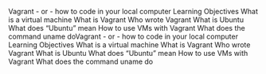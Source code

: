 Vagrant - or - how to code in your local computer
Learning Objectives
What is a virtual machine
What is Vagrant
Who wrote Vagrant
What is Ubuntu
What does “Ubuntu” mean
How to use VMs with Vagrant
What does the command uname doVagrant - or - how to code in your local computer
Learning Objectives
What is a virtual machine
What is Vagrant
Who wrote Vagrant
What is Ubuntu
What does “Ubuntu” mean
How to use VMs with Vagrant
What does the command uname do
